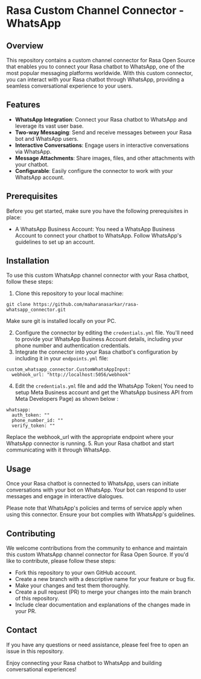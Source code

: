 # Rasa Custom Channel Connector - WhatsApp

##  Overview
This repository contains a custom channel connector for Rasa Open Source that enables you to connect your Rasa chatbot to WhatsApp, one of the most popular messaging platforms worldwide. With this custom connector, you can interact with your Rasa chatbot through WhatsApp, providing a seamless conversational experience to your users.

## Features
- **WhatsApp Integration**: Connect your Rasa chatbot to WhatsApp and leverage its vast user base.
- **Two-way Messaging**: Send and receive messages between your Rasa bot and WhatsApp users.
- **Interactive Conversations**: Engage users in interactive conversations via WhatsApp.
- **Message Attachments**: Share images, files, and other attachments with your chatbot.
- **Configurable**: Easily configure the connector to work with your WhatsApp account.

## Prerequisites
Before you get started, make sure you have the following prerequisites in place:

- A WhatsApp Business Account: You need a WhatsApp Business Account to connect your chatbot to WhatsApp. Follow WhatsApp's guidelines to set up an account.

## Installation
To use this custom WhatsApp channel connector with your Rasa chatbot, follow these steps:

1. Clone this repository to your local machine:
```
git clone https://github.com/maharanasarkar/rasa-whatsapp_connector.git
```
Make sure git is installed locally on your PC.

2. Configure the connector by editing the `credentials.yml` file. You'll need to provide your WhatsApp Business Account details, including your phone number and authentication credentials.
3. Integrate the connector into your Rasa chatbot's configuration by including it in your `endpoints.yml` file:
```
custom_whatsapp_connector.CustomWhatsAppInput:
  webhook_url: "http://localhost:5056/webhook"
```
4. Edit the `credentials.yml` file and add the WhatsApp Token( You need to setup Meta Business account and get the WhatsApp business API from Meta Developers Page) as shown below :
```
whatsapp:
  auth_token: ""
  phone_number_id: ""
  verify_token: "" 
```
Replace the webhook_url with the appropriate endpoint where your WhatsApp connector is running.
5. Run your Rasa chatbot and start communicating with it through WhatsApp.
## Usage
Once your Rasa chatbot is connected to WhatsApp, users can initiate conversations with your bot on WhatsApp. Your bot can respond to user messages and engage in interactive dialogues.

Please note that WhatsApp's policies and terms of service apply when using this connector. Ensure your bot complies with WhatsApp's guidelines.

## Contributing

We welcome contributions from the community to enhance and maintain this custom WhatsApp channel connector for Rasa Open Source. If you'd like to contribute, please follow these steps:

- Fork this repository to your own GitHub account.
- Create a new branch with a descriptive name for your feature or bug fix.
- Make your changes and test them thoroughly.
- Create a pull request (PR) to merge your changes into the main branch of this repository.
- Include clear documentation and explanations of the changes made in your PR.

## Contact
If you have any questions or need assistance, please feel free to open an issue in this repository.

Enjoy connecting your Rasa chatbot to WhatsApp and building conversational experiences! 
